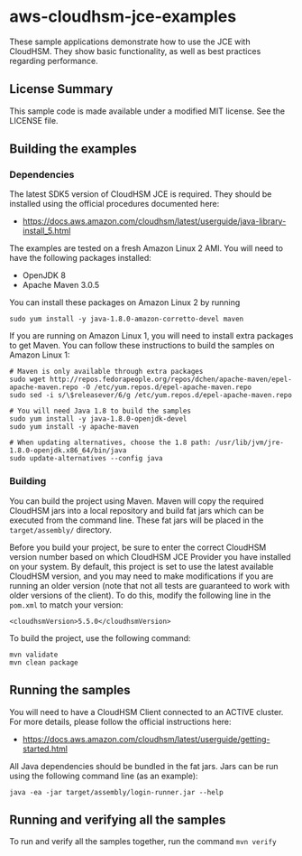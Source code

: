 # aws-cloudhsm-jce-examples

These sample applications demonstrate how to use the JCE with CloudHSM. They show basic functionality,
as well as best practices regarding performance.

## License Summary

This sample code is made available under a modified MIT license. See the LICENSE file.

## Building the examples

### Dependencies

The latest SDK5 version of CloudHSM JCE is required.
They should be installed using the official procedures documented here:

* https://docs.aws.amazon.com/cloudhsm/latest/userguide/java-library-install_5.html

The examples are tested on a fresh Amazon Linux 2 AMI. You will need to have the following packages 
installed:

* OpenJDK 8
* Apache Maven 3.0.5

You can install these packages on Amazon Linux 2 by running

```
sudo yum install -y java-1.8.0-amazon-corretto-devel maven
```

If you are running on Amazon Linux 1, you will need to install extra packages to get Maven.
You can follow these instructions to build the samples on Amazon Linux 1:

```
# Maven is only available through extra packages
sudo wget http://repos.fedorapeople.org/repos/dchen/apache-maven/epel-apache-maven.repo -O /etc/yum.repos.d/epel-apache-maven.repo
sudo sed -i s/\$releasever/6/g /etc/yum.repos.d/epel-apache-maven.repo

# You will need Java 1.8 to build the samples
sudo yum install -y java-1.8.0-openjdk-devel
sudo yum install -y apache-maven

# When updating alternatives, choose the 1.8 path: /usr/lib/jvm/jre-1.8.0-openjdk.x86_64/bin/java
sudo update-alternatives --config java
```


### Building

You can build the project using Maven. Maven will copy the required CloudHSM jars into a local repository
and build fat jars which can be executed from the command line. These fat jars will be placed in the
`target/assembly/` directory. 

Before you build your project, be sure to enter the correct CloudHSM version number based on which CloudHSM JCE Provider
you have installed on your system. By default, this project is set to use the latest available CloudHSM version, and 
you may need to make modifications if you are running an older version (note that not all tests are guaranteed to work 
with older versions of the client). To do this, modify the following line in the `pom.xml` to match your version:

```
<cloudhsmVersion>5.5.0</cloudhsmVersion>
```


To build the project, use the following command:

```
mvn validate
mvn clean package
```

## Running the samples

You will need to have a CloudHSM Client connected to an ACTIVE cluster. For more details, please follow
the official instructions here:

* https://docs.aws.amazon.com/cloudhsm/latest/userguide/getting-started.html

All Java dependencies should be bundled in the fat jars.
Jars can be run using the following command line (as an example):

```
java -ea -jar target/assembly/login-runner.jar --help
```

## Running and verifying all the samples

To run and verify all the samples together, run the command ```mvn verify```
